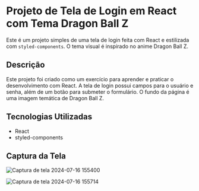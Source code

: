 # Projeto de Tela de Login em React com Tema Dragon Ball Z

Este é um projeto simples de uma tela de login feita com React e estilizada com `styled-components`. O tema visual é inspirado no anime Dragon Ball Z.

## Descrição

Este projeto foi criado como um exercício para aprender e praticar o desenvolvimento com React. A tela de login possui campos para o usuário e senha, além de um botão para submeter o formulário. O fundo da página é uma imagem temática de Dragon Ball Z.

## Tecnologias Utilizadas

- React
- styled-components

## Captura da Tela 

![Captura de tela 2024-07-16 155400](https://github.com/user-attachments/assets/4d0b3d3a-26e2-441b-ab08-8392dec4b01e)

![Captura de tela 2024-07-16 155714](https://github.com/user-attachments/assets/c9e34e65-aa07-40c5-9b25-b5b27d6da34a)
